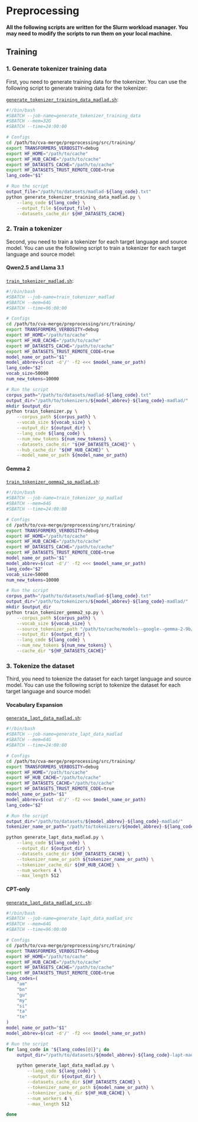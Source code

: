 Preprocessing
===

**All the following scripts are written for the Slurm workload manager. You may need to modify the scripts to run them on your local machine.**

## Training
### 1. Generate tokenizer training data
First, you need to generate training data for the tokenizer. You can use the following script to generate training data for the tokenizer:

[`generate_tokenizer_training_data_madlad.sh`](./scripts/training/generate_tokenizer_training_data_madlad.sh):  
```bash
#!/bin/bash
#SBATCH --job-name=generate_tokenizer_training_data
#SBATCH --mem=32G
#SBATCH --time=24:00:00

# Configs
cd /path/to/cva-merge/preprocessing/src/training/
export TRANSFORMERS_VERBOSITY=debug
export HF_HOME="/path/to/cache"
export HF_HUB_CACHE="/path/to/cache"
export HF_DATASETS_CACHE="/path/to/cache"
export HF_DATASETS_TRUST_REMOTE_CODE=true
lang_code="$1"

# Run the script
output_file="/path/to/datasets/madlad-${lang_code}.txt"
python generate_tokenizer_training_data_madlad.py \
    --lang_code ${lang_code} \
    --output_file ${output_file} \
    --datasets_cache_dir ${HF_DATASETS_CACHE}
```

### 2. Train a tokenizer
Second, you need to train a tokenizer for each target language and source model. You can use the following script to train a tokenizer for each target language and source model:

#### Qwen2.5 and Llama 3.1
[`train_tokenizer_madlad.sh`](./scripts/training/train_tokenizer_madlad.sh):  
```bash
#!/bin/bash
#SBATCH --job-name=train_tokenizer_madlad
#SBATCH --mem=64G
#SBATCH --time=96:00:00

# Configs
cd /path/to/cva-merge/preprocessing/src/training/
export TRANSFORMERS_VERBOSITY=debug
export HF_HOME="/path/to/cache"
export HF_HUB_CACHE="/path/to/cache"
export HF_DATASETS_CACHE="/path/to/cache"
export HF_DATASETS_TRUST_REMOTE_CODE=true
model_name_or_path="$1"
model_abbrev=$(cut -d'/' -f2 <<< $model_name_or_path)
lang_code="$2"
vocab_size=50000
num_new_tokens=10000

# Run the script
corpus_path="/path/to/datasets/madlad-${lang_code}.txt"
output_dir="/path/to/tokenizers/${model_abbrev}-${lang_code}-madlad/"
mkdir $output_dir
python train_tokenizer.py \
    --corpus_path ${corpus_path} \
    --vocab_size ${vocab_size} \
    --output_dir ${output_dir} \
    --lang_code ${lang_code} \
    --num_new_tokens ${num_new_tokens} \
    --datasets_cache_dir "${HF_DATASETS_CACHE}" \
    --hub_cache_dir "${HF_HUB_CACHE}" \
    --model_name_or_path ${model_name_or_path}
```

#### Gemma 2
[`train_tokenizer_gemma2_sp_madlad.sh`](./scripts/training/train_tokenizer_gemma2_sp_madlad.sh):  
```bash
#!/bin/bash
#SBATCH --job-name=train_tokenizer_sp_madlad
#SBATCH --mem=64G
#SBATCH --time=24:00:00

# Configs
cd /path/to/cva-merge/preprocessing/src/training/
export TRANSFORMERS_VERBOSITY=debug
export HF_HOME="/path/to/cache"
export HF_HUB_CACHE="/path/to/cache"
export HF_DATASETS_CACHE="/path/to/cache"
export HF_DATASETS_TRUST_REMOTE_CODE=true
model_name_or_path="$1"
model_abbrev=$(cut -d'/' -f2 <<< $model_name_or_path)
lang_code="$2"
vocab_size=50000
num_new_tokens=10000

# Run the script
corpus_path="/path/to/datasets/madlad-${lang_code}.txt"
output_dir="/path/to/tokenizers/${model_abbrev}-${lang_code}-madlad/"
mkdir $output_dir
python train_tokenizer_gemma2_sp.py \
    --corpus_path ${corpus_path} \
    --vocab_size ${vocab_size} \
    --source_tokenizer_path "/path/to/cache/models--google--gemma-2-9b/snapshots/33c193028431c2fde6c6e51f29e6f17b60cbfac6/tokenizer.model" \
    --output_dir ${output_dir} \
    --lang_code ${lang_code} \
    --num_new_tokens ${num_new_tokens} \
    --cache_dir "${HF_DATASETS_CACHE}"
```

### 3. Tokenize the dataset
Third, you need to tokenize the dataset for each target language and source model. You can use the following script to tokenize the dataset for each target language and source model:

#### Vocabulary Expansion
[`generate_lapt_data_madlad.sh`](./scripts/training/generate_lapt_data_madlad.sh):  
```bash
#!/bin/bash
#SBATCH --job-name=generate_lapt_data_madlad
#SBATCH --mem=64G
#SBATCH --time=24:00:00

# Configs
cd /path/to/cva-merge/preprocessing/src/training/
export TRANSFORMERS_VERBOSITY=debug
export HF_HOME="/path/to/cache"
export HF_HUB_CACHE="/path/to/cache"
export HF_DATASETS_CACHE="/path/to/cache"
export HF_DATASETS_TRUST_REMOTE_CODE=true
model_name_or_path="$1"
model_abbrev=$(cut -d'/' -f2 <<< $model_name_or_path)
lang_code="$2"

# Run the script
output_dir="/path/to/datasets/${model_abbrev}-${lang_code}-madlad/"
tokenizer_name_or_path="/path/to/tokenizers/${model_abbrev}-${lang_code}-madlad/"

python generate_lapt_data_madlad.py \
    --lang_code ${lang_code} \
    --output_dir ${output_dir} \
    --datasets_cache_dir ${HF_DATASETS_CACHE} \
    --tokenizer_name_or_path ${tokenizer_name_or_path} \
    --tokenizer_cache_dir ${HF_HUB_CACHE} \
    --num_workers 4 \
    --max_length 512
```

#### CPT-only
[`generate_lapt_data_madlad_src.sh`](./scripts/training/generate_lapt_data_madlad_src.sh):  
```bash
#!/bin/bash
#SBATCH --job-name=generate_lapt_data_madlad_src
#SBATCH --mem=64G
#SBATCH --time=96:00:00

# Configs
cd /path/to/cva-merge/preprocessing/src/training/
export TRANSFORMERS_VERBOSITY=debug
export HF_HOME="/path/to/cache"
export HF_HUB_CACHE="/path/to/cache"
export HF_DATASETS_CACHE="/path/to/cache"
export HF_DATASETS_TRUST_REMOTE_CODE=true
lang_codes=(
    "am"
    "bn"
    "gu"
    "my"
    "si"
    "ta"
    "te"
)
model_name_or_path="$1"
model_abbrev=$(cut -d'/' -f2 <<< $model_name_or_path)

# Run the script
for lang_code in "${lang_codes[@]}"; do
    output_dir="/path/to/datasets/${model_abbrev}-${lang_code}-lapt-madlad/"

    python generate_lapt_data_madlad.py \
        --lang_code ${lang_code} \
        --output_dir ${output_dir} \
        --datasets_cache_dir ${HF_DATASETS_CACHE} \
        --tokenizer_name_or_path ${model_name_or_path} \
        --tokenizer_cache_dir ${HF_HUB_CACHE} \
        --num_workers 4 \
        --max_length 512

done
```

